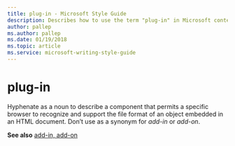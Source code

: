 ```yaml
---
title: plug-in - Microsoft Style Guide
description: Describes how to use the term "plug-in" in Microsoft content.
author: pallep
ms.author: pallep
ms.date: 01/19/2018
ms.topic: article
ms.service: microsoft-writing-style-guide
---
```


# plug-in

Hyphenate
as a noun to describe a component that permits a specific
browser to recognize and support the file format of an object
embedded in an HTML document. Don’t use as a synonym for *add-in* or *add-on*. 

**See also** [add-in, add-on](~/a-z-word-list-term-collections/a/add-in-add-on.md)
